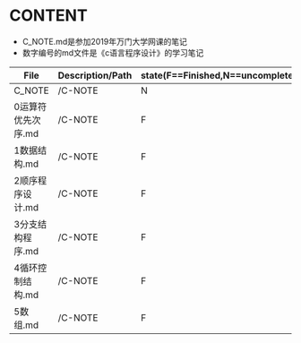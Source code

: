 # CONTENT

- C_NOTE.md是参加2019年万门大学网课的笔记
- 数字编号的md文件是《c语言程序设计》的学习笔记


File|Description/Path|state(F==Finished,N==uncompleted)
---|---|---
C_NOTE|/C-NOTE|N
0运算符优先次序.md|/C-NOTE|F
1数据结构.md|/C-NOTE|F
2顺序程序设计.md|/C-NOTE|F
3分支结构程序.md|/C-NOTE|F
4循环控制结构.md|/C-NOTE|F
5数组.md|/C-NOTE|F
